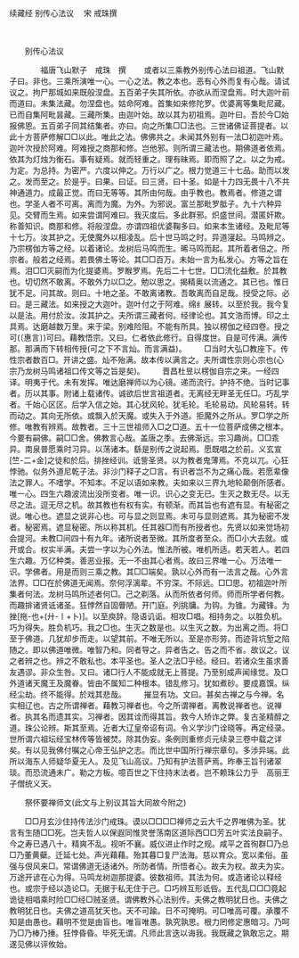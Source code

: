 续藏经   别传心法议
　宋 戒珠撰

　　 

　　别传心法议

　　　　福唐飞山默子　戒珠　撰
　　或者以三乘教外别传心法曰祖道。飞山默子曰。非也。三乘所演唯一心。一心之法。教之本也。恶有心外而复有心哉。请试议之。拘尸那城如来既般涅盘。五百弟子失其所依。亦欲从而涅盘焉。时大迦叶前而道曰。未集法藏。勿涅盘也。姑命阿难。首集如来修陀罗。优婆离等集毗尼藏。已而自集阿毗昙藏。三藏所集。由迦叶始。故以其为初祖焉。迦叶曰。吾於今□始报佛恩。五百弟子同其结集者。亦曰。向之所集□□法也。三世诸佛证菩提者。以此十方菩萨修解□□以此。唯此之法。佛佛共之。未闻其外别有一法□初迦叶焉。迦叶次授於阿难。阿难授之商那和修。岂他邪。则所谓三藏法也。期佛道者依焉。依其为灯烛为衡石。事有疑焉。就而轻重之。理有昧焉。即而照了之。以之为戒。为定。为总持。为密严。六度以伸之。万行以广之。根力觉道三十七品。助而以发之。发而至之。於是乎。曰果。曰证。曰三贤。曰十圣。如是十力四无畏十八不共神通道力。成最正觉。而曰无等等。其所由何哉。由乎教也。教焉者。修道之谓也。学圣人者不可离。离而为魔。为外。为邪说。富兰那毗罗胝子。九十六种异见。交臂而生焉。如来尝谓阿难曰。我灭度后。多此群邪。炽盛世间。潜匿奸欺。称善知识。商那和修。将般涅盘。亦谓四祖优婆鞠多曰。如来本生诸经。及毗尼等十七万。汝其护之。无使魔外以相凌乱。后十世马鸣之时。异道寖起。马鸣辨之。乃宗楞伽方等之经。以着诸论。龙树后马鸣而生。晞马鸣而起。其所着者倍之。所宗者。般若之经焉。若畏佛土等论。其□□百万。未始一言为私发心。方等之旨在焉。泪□□灭嗣而为化提婆焉。罗睺罗焉。先后二十七世。□□流化益敷。於其教也。切切然不敢离。不敢外力以□之。勉以思之。揭精奥以流通之。其已也。惟日犹不足。问其故。则曰。十地之圣。不敢离诸教。吾敢离而自足哉。授受之际。必曰。是三藏法。如来授之大迦叶。迦叶付之于阿难。绵纟展转。以至於我。我今复以是法。用付於汝。汝其护之。夫所谓三藏者何。经律论也。其文浩而博。印之土具焉。达磨越数万里。来于梁。别难险阻。不能有所具。独以楞伽之经四卷。授之可(〔惠言〕)可曰。藉教悟宗。又曰。仁者依此修行。自得度世。自是可传满。满传那。那满而下转相传授(可之下不言灿。而言满益)。
　　□当时大弘□教座下。传性宗者数百□。开讲之盛。灿不殆满。故本传以满言之。夫所谓性宗则心宗也(心宗乃龙树马鸣诸祖口传文等之旨是矣)。
　　晋昌杜昱以楞伽自宗之来。一经四译。明夷于代。未有发挥。唯达磨禅师以为心镜。递而流行。护持不绝。当时记事者。历以其事。附诸上载诸传。诚欲后世言祖道者。无离经无畔圣无任□。巧乱学者。千始心区区。后学入信之始。其心犹风轮。犹毛轮。毛轮易动。风轮易转。转而动之。其向无所依。或飘入於天魔。或失入于外道。拒魔外之所从。罗□学之所修。唯教有辨焉。故教者。三十三世祖师入□之□道。五十一位菩萨成佛之根本。今要有嗣佛。嗣□□舍。佛教言心哉。盖唐之季。去佛渐远。宗习趣尚。□□乖异。南泉普愿乘时习异。以荡诸本。繇是别传之说起焉。愿既唱之於前。义玄宣[竺-二+金]之徒和於后。排挫经训。诋訾圣贤。以为教者鬼薄焉。不克以兀。心狂悖驰。似务外道尼乾子法。非沙门释子之□言。有识者岂不为之痛心哉。若愿辈像法之罪人。不嗜学。不知本。不足以语如来教。夫如来以三界九地轮颠倒所感者。唯一心。四生六趣波流出没所变者。唯一识。识心之变无已。生灭之数无尽。以无尽之法。逗无尽之机。故其教也有权有实。有顿渐。而其旨也有遮有显。有秘密之说。唯心也。遮显之说非心也。可与显之则显焉。未可与显则遮焉。其为秘密不发者。秘密焉。遮显秘密。所以称其机。任其器□而有所授者也。先贤以如来觉场初会提河。未教□间四十有九年。诸所说者至微。其所度者至众。而□小大去就。或开或合。权实半满。夫尝一字以为心外法。惟法所被。唯机所适。若天若人。若四生六趣。万亿种类。善恶业报。无一不由其心者焉。故曰三界唯一心。万法唯一识。学佛者。用是而则三乘之教。其□□端矣。孰以心外而有一法言之哉。心外言法界。□□在於佛道无闻焉。奈何浮漓辈。不穷深。不际远。□□思。初祖迦叶所集者何法。龙树马鸣所述者何□。己之剃落。从而所依者何师。师而所学者何教。而趣排诸贤诋诸圣。狂悖然自固瞢陋。开门庭。列挑牗。为钩。为锥。为藏锋。为挫[拖-也+(廾-〡+卜)]。以至庾辞。隐语讥诟。相攻□唱。相持务之。以胜负机。巧为得失。胜负机巧。我之□也。生灭之数是也。以生灭之数。为出离之而。将□至于佛道。几犹却步而走。以望其前。不唯无所以。至是亦形劳。而迹背坑堑之陷随之。即以佛道唯微。唯智乃和。同者导之。异者告之。告之而不省。故议之。议之者辨之也。辨之不敢私也。本平圣也。圣人之法□乎经。经曰。若诸众生虽求善友遇谬。非众生咎。又曰。诸□行人不能成就无上菩提。乃至别成声闻缘觉。及□外道诸天魔王及魔眷。皆由不属知二种根本。错乱修习。犹如煮砂。要成嘉馔。纵经尘劫。终不能得。於戏其悲哉。
　　摧显有功。文曰。甚矣古禅之与今禅。名实相辽也。古之所谓禅者。藉教习禅者也。今之所谓禅者。离教说禅者也。说禅者。执其名而遗其实。习禅者。因其诠而得其旨。救今人矫诈之弊。复古圣精醇之道。珠公论辨。斯其至焉。近者大辽皇帝诏有词。令义学沙门诠晓等。再定经录。世所谓六祖坛经宝林传等皆被焚。除其伪妄。条例则重修贞元续录三卷中载之详矣。有以见我佛付嘱之心帝王弘护之志。而比世中国所行禅宗章句。多涉异端。此所以海东人师疑华夏无人。及见飞山高议。乃知有护法菩萨焉。昨奉王旨刊诸翠琰。而恐流通未广。勒之方板。噫百世之下住持末法者。岂不赖珠公力乎　高丽王子僧统义天。

　　祭怀要禅师文(此文与上别议其旨大同故今附之)

　　□□月玄沙住持传法沙门戒珠。谟以□□□□禅师之云大千之界唯佛为圣。犹言有生随□□死。岂夫哲人以保遐同惟灵誉荡南区道际西□□芳五叶实法良嗣子。今之寿已遇八十。精爽不乱。视听不襄。威仪进止作时之规。咸平之首徇群□乃总□乃董黄蘗。迁延七处。声光藉藉。殆其暮□复尸法海。慈以育众。宽以柔俗。虽强与佷风来□。常谓佛道无适诸外。所防者情。所悟者心。故夫为权。故夫为实。万途开谚在心为得。马鸣龙树迦那提婆。彼数祖师。其法为何。或造诸论以释经也。或宗于经以造论□。无据于私无住于己。□巧辨互形诋呰。五代乱□□□竟起诡徒相唱乘时险□□经□贼圣贤。谓佛教外心法别传。夫佛之教明犹日也。夫佛之教明犹日也。夫佛之道高犹天也。天不可踰。日不可掩明。可□唯高可覆。承覆不知是由愚也。藉明不觉是由盲也。唯盲唯愚。孰究孰思。根力罔修定惠暗习。乃呵乃□乃棒乃捶。狂悖昏昏。毕死无谓。凡师此言迭以诲我。我既藏之孰敢忘之。期遂见佛以评攸始。

